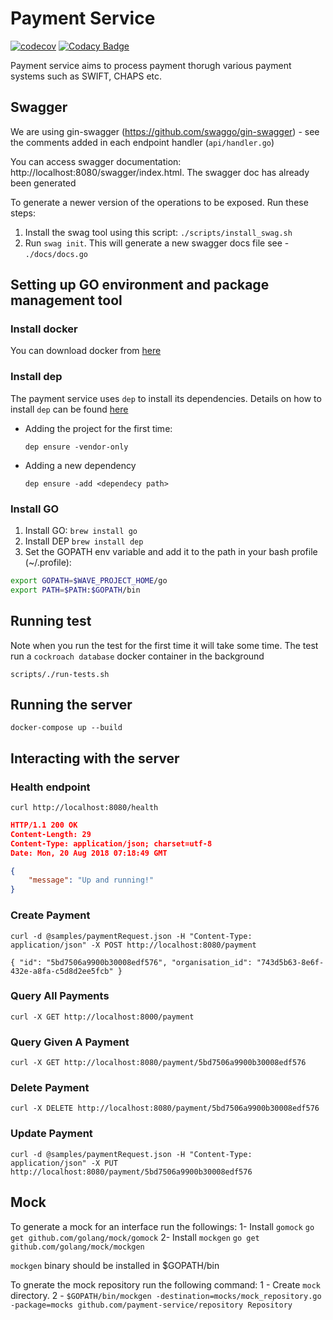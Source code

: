 # Payment Service

[![codecov](https://codecov.io/gh/akhettar/payment-service/branch/master/graph/badge.svg)](https://codecov.io/gh/akhettar/payment-service)
[![Codacy Badge](https://api.codacy.com/project/badge/Grade/ef4c7c66283d4ab2b8e8c6d1dd71f191)](https://www.codacy.com/app/akhettar/payment-service?utm_source=github.com&amp;utm_medium=referral&amp;utm_content=akhettar/payment-service&amp;utm_campaign=Badge_Grade)

Payment service aims to process payment thorugh various payment systems such as SWIFT, CHAPS etc.


## Swagger

We are using gin-swagger (https://github.com/swaggo/gin-swagger) - see the comments added in each endpoint handler (`api/handler.go`)

You can access swagger documentation: http://localhost:8080/swagger/index.html. The swagger doc has already been generated

To generate a newer version of the operations to be exposed. Run these steps:
1. Install the swag tool using this script: `./scripts/install_swag.sh`
2. Run `swag init`. This will generate a new swagger docs file see - `./docs/docs.go`


## Setting up GO environment and package management tool

### Install docker
You can download docker from [here](https://docs.docker.com/docker-for-mac/install/#what-to-know-before-you-install)

### Install dep
The payment service uses `dep` to install its dependencies. Details on how to install `dep` can be found [here](https://github.com/golang/dep)

- Adding the project for the first time:    
  ```bash 
  dep ensure -vendor-only 
  ```

- Adding a new dependency 
  ```bash 
  dep ensure -add <dependecy path> 
  ```
### Install GO

1. Install GO: `brew install go`
2. Install DEP `brew install dep`
3. Set the GOPATH env variable and add it to the path in your bash profile (~/.profile): 
```bash
export GOPATH=$WAVE_PROJECT_HOME/go
export PATH=$PATH:$GOPATH/bin
```

## Running test
Note when you run the test for the first time it will take some time. The test run a `cockroach database` docker container in the background 

`scripts/./run-tests.sh`

## Running the server

`docker-compose up --build`

## Interacting with the server

### Health endpoint
`curl http://localhost:8080/health`

```json
HTTP/1.1 200 OK
Content-Length: 29
Content-Type: application/json; charset=utf-8
Date: Mon, 20 Aug 2018 07:18:49 GMT

{
    "message": "Up and running!"
}
```

### Create Payment

`curl -d @samples/paymentRequest.json -H "Content-Type: application/json" -X POST http://localhost:8080/payment`

`{
     "id": "5bd7506a9900b30008edf576",
     "organisation_id": "743d5b63-8e6f-432e-a8fa-c5d8d2ee5fcb"
 }`

### Query All Payments

`curl -X GET http://localhost:8000/payment`


### Query Given A Payment

`curl -X GET http://localhost:8080/payment/5bd7506a9900b30008edf576`


### Delete Payment

`curl -X DELETE http://localhost:8080/payment/5bd7506a9900b30008edf576`


### Update Payment

`curl -d @samples/paymentRequest.json -H "Content-Type: application/json" -X PUT http://localhost:8080/payment/5bd7506a9900b30008edf576`

## Mock
To generate a mock for an interface run the followings:
1- Install `gomock` `go get github.com/golang/mock/gomock`
2- Install `mockgen` `go get github.com/golang/mock/mockgen`

`mockgen` binary should be installed in $GOPATH/bin

To gnerate the mock repository run the following command:
1 - Create `mock` directory.
2 - `$GOPATH/bin/mockgen -destination=mocks/mock_repository.go -package=mocks github.com/payment-service/repository Repository`
